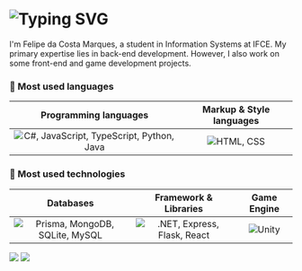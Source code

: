 <h1>
  <img src="https://readme-typing-svg.demolab.com?font=Fira+Code&weight=500&size=19&duration=1700&pause=3000&color=F79600&background=FFFFFF00&center=true&vCenter=true&width=400&height=35&lines=%F0%9F%8C%99+Hello%2C+welcome+to+my+profile+%F0%9F%8C%99" alt="Typing SVG" />
</h1> 

<p>I'm Felipe da Costa Marques, a student in Information Systems at IFCE. My primary expertise lies in back-end development. However, I also work on some front-end and game development projects.</p>

<h3>💫 Most used languages</h3>
<table>
  <thead>
    <tr align="center">
      <th>Programming languages</th>
      <th>Markup & Style languages</th>
    </tr>
  </thead>
  <tbody align="center">
    <tr>
      <td><img src="https://skillicons.dev/icons?i=cs,js,ts,py,java" alt="C#, JavaScript, TypeScript, Python, Java"/></td>
      <td><img src="https://skillicons.dev/icons?i=html,css" alt="HTML, CSS"/></td>
    </tr>
  </tbody>
</table>

<h3>💫 Most used technologies</h3>
<table>
  <thead>
    <tr align="center">
      <th>Databases</th>
      <th>Framework & Libraries</th>
      <th>Game Engine</th>
    </tr>
  </thead>
  <tbody>
    <tr align="center">
      <td><img src="https://skillicons.dev/icons?i=sqlite,mongodb,mysql" alt="Prisma, MongoDB, SQLite, MySQL"/></td>
      <td><img src="https://skillicons.dev/icons?i=dotnet,express,flask,react" alt=".NET, Express, Flask, React"/></td>
      <td><img src="https://skillicons.dev/icons?i=unity" alt="Unity"</td> 
    </tr>
  </tbody>
</table>

<div>
  <a href="mailto:felipe.comarques1208@gmail.com" alt="Email">
  <img src="https://img.shields.io/badge/gmail-DE3163?style=for-the-badge&logo=gmail&logoColor=white" target="_blank"></a>
  
  <a href="https://www.linkedin.com/in/felipe-marques-a4b73a241/" target="_blank" alt="Linkedin">
  <img src="https://img.shields.io/badge/-LinkedIn-%230077B5?style=for-the-badge&logo=linkedin&logoColor=white" target="_blank"></a> 
</div>
